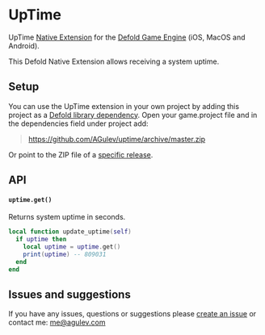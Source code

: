 # UpTime

UpTime [Native Extension](https://www.defold.com/manuals/extensions/) for the [Defold Game Engine](https://www.defold.com) (iOS, MacOS and Android).

This Defold Native Extension allows receiving a system uptime.

## Setup

You can use the UpTime extension in your own project by adding this project as a [Defold library dependency](https://www.defold.com/manuals/libraries/). Open your game.project file and in the dependencies field under project add:

> https://github.com/AGulev/uptime/archive/master.zip

Or point to the ZIP file of a [specific release](https://github.com/AGulev/uptime/releases).

## API

#### `uptime.get()`

Returns system uptime in seconds.

```lua
local function update_uptime(self)
  if uptime then
    local uptime = uptime.get()
    print(uptime) -- 809031
  end
end

```

## Issues and suggestions

If you have any issues, questions or suggestions please [create an issue](https://github.com/AGulev/uptime/issues) or contact me: me@agulev.com
